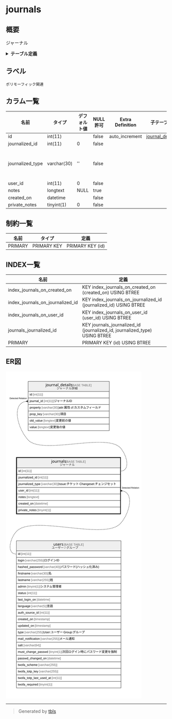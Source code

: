 # journals

## 概要

ジャーナル

<details>
<summary><strong>テーブル定義</strong></summary>

```sql
CREATE TABLE `journals` (
  `id` int(11) NOT NULL AUTO_INCREMENT,
  `journalized_id` int(11) NOT NULL DEFAULT 0,
  `journalized_type` varchar(30) NOT NULL DEFAULT '',
  `user_id` int(11) NOT NULL DEFAULT 0,
  `notes` longtext DEFAULT NULL,
  `created_on` datetime NOT NULL,
  `private_notes` tinyint(1) NOT NULL DEFAULT 0,
  PRIMARY KEY (`id`),
  KEY `journals_journalized_id` (`journalized_id`,`journalized_type`),
  KEY `index_journals_on_user_id` (`user_id`),
  KEY `index_journals_on_journalized_id` (`journalized_id`),
  KEY `index_journals_on_created_on` (`created_on`)
) ENGINE=InnoDB DEFAULT CHARSET=utf8mb4 COLLATE=utf8mb4_general_ci
```

</details>

## ラベル

`ポリモーフィック関連`

## カラム一覧

| 名前               | タイプ         | デフォルト値       | NULL許可   | Extra Definition | 子テーブル                                 | 親テーブル             | コメント                                           |
| ---------------- | ----------- | ------------ | -------- | ---------------- | ------------------------------------- | ----------------- | ---------------------------------------------- |
| id               | int(11)     |              | false    | auto_increment   | [journal_details](journal_details.md) |                   |                                                |
| journalized_id   | int(11)     | 0            | false    |                  |                                       |                   |                                                |
| journalized_type | varchar(30) | ''           | false    |                  |                                       |                   | Issue:チケット<br>Changeset:チェンジセット<br>            |
| user_id          | int(11)     | 0            | false    |                  |                                       | [users](users.md) |                                                |
| notes            | longtext    | NULL         | true     |                  |                                       |                   |                                                |
| created_on       | datetime    |              | false    |                  |                                       |                   |                                                |
| private_notes    | tinyint(1)  | 0            | false    |                  |                                       |                   |                                                |

## 制約一覧

| 名前      | タイプ         | 定義               |
| ------- | ----------- | ---------------- |
| PRIMARY | PRIMARY KEY | PRIMARY KEY (id) |

## INDEX一覧

| 名前                               | 定義                                                                         |
| -------------------------------- | -------------------------------------------------------------------------- |
| index_journals_on_created_on     | KEY index_journals_on_created_on (created_on) USING BTREE                  |
| index_journals_on_journalized_id | KEY index_journals_on_journalized_id (journalized_id) USING BTREE          |
| index_journals_on_user_id        | KEY index_journals_on_user_id (user_id) USING BTREE                        |
| journals_journalized_id          | KEY journals_journalized_id (journalized_id, journalized_type) USING BTREE |
| PRIMARY                          | PRIMARY KEY (id) USING BTREE                                               |

## ER図

![er](journals.svg)

---

> Generated by [tbls](https://github.com/k1LoW/tbls)
